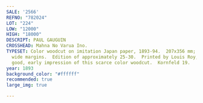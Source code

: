 ```yaml
---
SALE: '2566'
REFNO: "782024"
LOT: "224"
LOW: "12000"
HIGH: "18000"
DESCRIPT: PAUL GAUGUIN
CROSSHEAD: Mahna No Varua Ino.
TYPESET: Color woodcut on imitation Japan paper, 1893-94.  207x356 mm; 8¼x14¼ inches,
  wide margins.  Edition of approximately 25-30.  Printed by Louis Roy, 1894.  A very
  good, early impression of this scarce color woodcut.  Kornfeld 19.
year: 1893
background_color: "#ffffff"
recommended: true
large_img: true

---
```

